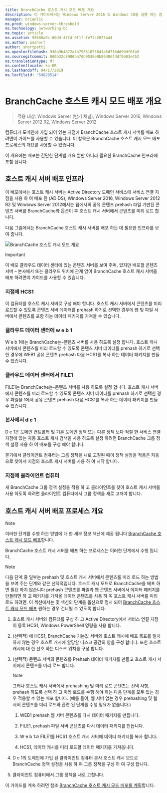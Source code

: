 ```yaml
---
title: BranchCache 호스트 캐시 모드 배포 개요
description: 이 가이드에서는 Windows Server 2016 및 Windows 10을 실행 하는 컴퓨터에서 호스트 캐시 모드로 BranchCache를 배포 하는 방법 지침을 제공
manager: brianlic
ms.prod: windows-server-threshold
ms.technology: networking-bc
ms.topic: article
ms.assetid: 55686a9c-60dd-47f4-9f1f-fe72c2873a44
ms.author: pashort
author: shortpatti
ms.openlocfilehash: 930a9b4872a7a79351055841a5d716dd99df0fa9
ms.sourcegitcommit: 0d0b32c8986ba7db9536e0b8648d4ddf9b03e452
ms.translationtype: MT
ms.contentlocale: ko-KR
ms.lasthandoff: 04/17/2019
ms.locfileid: "59829514"
---
```

# <a name="branchcache-hosted-cache-mode-deployment-overview"></a>BranchCache 호스트 캐시 모드 배포 개요

>적용 대상: Windows Server (반기 채널), Windows Server 2016, Windows Server 2012 R2, Windows Server 2012

컴퓨터가 도메인에 가입 되어 있는 지점에 BranchCache 호스트 캐시 서버를 배포 하려면이 가이드를 사용할 수 있습니다. 이 항목은 BranchCache 호스트 캐시 모드 배포 프로세스의 개요를 사용할 수 있습니다.

이 개요에는 배포는 간단한 단계별 개요 뿐만 아니라 필요한 BranchCache 인프라에 포함 됩니다.

## <a name="bkmk_components"></a>호스트 캐시 서버 배포 인프라

이 배포에서는 호스트 캐시 서버는 Active Directory 도메인 서비스에 서비스 연결 지점을 사용 하 여 배포 된 \(AD DS\), Windows Server 2016, Windows Server 2012 R2 및 Windows Server 2012에서는 웹에서의 공유 콘텐츠 prehash 파일 기반된 콘텐츠 서버를 BranchCache와 옵션이 후 호스트 캐시 서버에서 콘텐츠를 미리 로드 합니다.

다음 그림에서는 BranchCache 호스트 캐시 서버를 배포 하는 데 필요한 인프라를 보여 줍니다.

![BranchCache 호스트 캐시 모드 개요](../../../media/BranchCache-Hcm-Overview/Bc-Hcm-Overview.jpg)

> [!IMPORTANT]
> 이 배포 클라우드 데이터 센터에 있는 콘텐츠 서버를 보여 주며, 있지만 배포할 콘텐츠 서버 – 본사에서 또는 클라우드 위치에 관계 없이 BranchCache 호스트 캐시 서버를 배포 하려면이 가이드를 사용할 수 있습니다.

### <a name="hcs1-in-the-branch-office"></a>지점에 HCS1

이 컴퓨터를 호스트 캐시 서버로 구성 해야 합니다. 호스트 캐시 서버에서 콘텐츠를 미리 로드할 수 있도록 콘텐츠 서버 데이터를 prehash 하기로 선택한 경우에 웹 및 파일 서버에서 콘텐츠를 포함 하는 데이터 패키지를 가져올 수 있습니다.

### <a name="web1-in-the-cloud-data-center"></a>클라우드 데이터 센터에 w e b 1

W e b 1에는 BranchCache는\-콘텐츠 서버를 사용 하도록 설정 합니다. 호스트 캐시 서버에서 콘텐츠를 미리 로드할 수 있도록 콘텐츠 서버 데이터를 prehash 하기로 선택한 경우에 WEB1 공유 콘텐츠 prehash 다음 HCS1를 복사 하는 데이터 패키지를 만들 수 있습니다.

### <a name="file1-in-the-cloud-data-center"></a>클라우드 데이터 센터에서 FILE1

FILE1는 BranchCache는\-콘텐츠 서버를 사용 하도록 설정 합니다. 호스트 캐시 서버에서 콘텐츠를 미리 로드할 수 있도록 콘텐츠 서버 데이터를 prehash 하기로 선택한 경우 파일을 1에서 공유 콘텐츠 prehash 다음 HCS1를 복사 하는 데이터 패키지를 만들 수 있습니다.
  
### <a name="dc1-in-the-main-office"></a>본사에서 d c 1

D c 1은 도메인 컨트롤러 및 기본 도메인 정책 또는 다른 정책 보다 적절 한 서비스 연결 지점에 있는 자동 호스트 캐시 검색을 사용 하도록 설정 하려면 BranchCache 그룹 정책 설정 사용 하 여 배포를 구성 해야 합니다.

분기에서 클라이언트 컴퓨터는 그룹 정책을 새로 고칠된 때이 정책 설정을 적용은 자동으로 찾아서 지점의 호스트 캐시 서버를 사용 하 여 시작 합니다.

### <a name="client-computers-in-the-branch-office"></a>지점에 클라이언트 컴퓨터

새 BranchCache 그룹 정책 설정을 적용 하 고 클라이언트를 찾아 호스트 캐시 서버를 사용 하도록 하려면 클라이언트 컴퓨터에서 그룹 정책을 새로 고쳐야 합니다.

## <a name="bkmk_overview"></a>호스트 캐시 서버 배포 프로세스 개요

>[!NOTE]
>이러한 단계를 수행 하는 방법에 대 한 세부 정보 섹션에 제공 됩니다 [BranchCache 호스트 캐시 모드 배포](4-Bc-Hcm-Deployment.md)합니다.

BranchCache 호스트 캐시 서버를 배포 하는 프로세스는 이러한 단계에서 수행 됩니다.

>[!NOTE]
>다음 단계 중 일부는 prehash 및 호스트 캐시 서버에서 콘텐츠를 미리 로드 하는 방법을 보여 주는 단계와 같은 선택적입니다. 호스트 캐시 모드로 BranchCache를 배포 하면 필요 하지 않습니다 prehash 콘텐츠를 파일과 웹 콘텐츠 서버에서 데이터 패키지를 만들려면 하 고 패키지를 가져올 데이터 콘텐츠를 사용 하 여 호스트 캐시 서버를 미리 로드 하려면. 이 섹션에서는 및 섹션의 단계를 옵션으로 명시 되어 [BranchCache 호스트 캐시 모드 배포](4-Bc-Hcm-Deployment.md) 원하는 경우 건너뛸 수 있도록 합니다.

1. 호스트 캐시 서버와 컴퓨터를 구성 하 고 Active Directory에서 서비스 연결 지점이 등록 HCS1, Windows PowerShell 명령을 사용 합니다.

2. \(선택적\) 에 HCS1, BranchCache 기본값 서버와 호스트 캐시에 배포 목표를 일치 하지 않는 경우 호스트 캐시에 할당할 디스크 공간의 양을 구성 합니다. 또한 호스트 캐시에 대 한 선호 하는 디스크 위치를 구성 합니다.

3. \(선택적\) 콘텐츠 서버의 콘텐츠를 Prehash 데이터 패키지를 만들고 호스트 캐시 서버에서 콘텐츠를 미리 로드 합니다.

    > [!NOTE]
    > 그러나 호스트 캐시 서버에서 prehashing 및 미리 로드 콘텐츠는 선택 사항, prehash 하도록 선택 하 고 미리 로드를 수행 해야 하는 다음 단계를 모두 있는 경우 적용할 수 있는 배포 합니다. \(예를 들어, 웹 서버 없는 경우 prehashing 및 웹 서버 콘텐츠를 미리 로드와 관련 된 단계를 수행 필요가 없습니다.\)

    1. WEB1 prehash 웹 서버 콘텐츠를 다시 데이터 패키지를 만듭니다.

    2. FILE1, prehash 파일 서버 콘텐츠를 다시 데이터 패키지를 만듭니다.

    3. W e b 1과 FILE1를 HCS1 호스트 캐시 서버에 데이터 패키지를 복사 합니다.

    4. HCS1, 데이터 캐시를 미리 로드할 데이터 패키지를 가져옵니다.

4. D c 1의 도메인에 가입 된 클라이언트 컴퓨터 본사 호스트 캐시 모드로 BranchCache 정책 설정을 사용 하 여 그룹 정책을 구성 하 여 구성 합니다.

5. 클라이언트 컴퓨터에서 그룹 정책을 새로 고칩니다.

이 가이드를 계속 하려면 참조 [BranchCache 호스트 캐시 모드 배포를 계획](3-Bc-Hcm-Plan.md)합니다.